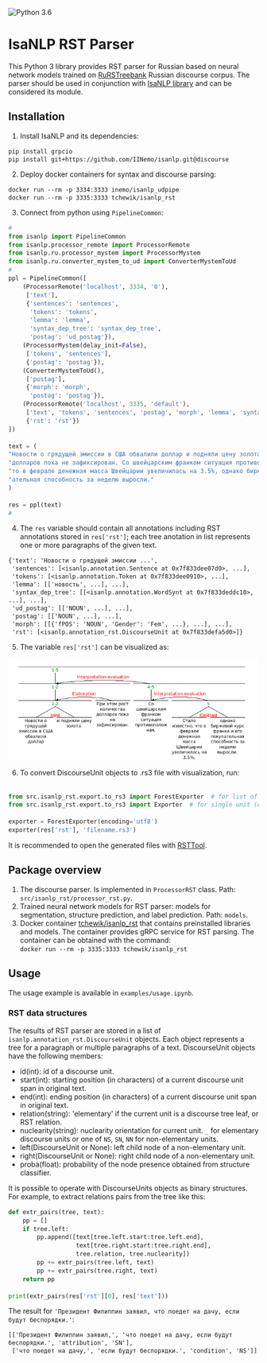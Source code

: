 ![Python 3.6](https://img.shields.io/badge/python-3.7-green.svg)

# IsaNLP RST Parser
This Python 3 library provides RST parser for Russian based on neural network models trained on [RuRSTreebank](https://rstreebank.ru/) Russian discourse corpus. The parser should be used in conjunction with [IsaNLP library](https://github.com/IINemo/isanlp) and can be considered its module.  

## Installation

1. Install IsaNLP and its dependencies:
```
pip install grpcio
pip install git+https://github.com/IINemo/isanlp.git@discourse
```  

2. Deploy docker containers for syntax and discourse parsing:  
```
docker run --rm -p 3334:3333 inemo/isanlp_udpipe
docker run --rm -p 3335:3333 tchewik/isanlp_rst
```  
3. Connect from python using `PipelineCommon`:  
```python  
#
from isanlp import PipelineCommon
from isanlp.processor_remote import ProcessorRemote
from isanlp.ru.processor_mystem import ProcessorMystem
from isanlp.ru.converter_mystem_to_ud import ConverterMystemToUd 
#
ppl = PipelineCommon([
    (ProcessorRemote('localhost', 3334, '0'),
     ['text'],
     {'sentences': 'sentences',
      'tokens': 'tokens',
      'lemma': 'lemma',
      'syntax_dep_tree': 'syntax_dep_tree',
      'postag': 'ud_postag'}),
    (ProcessorMystem(delay_init=False),
     ['tokens', 'sentences'],
     {'postag': 'postag'}),
    (ConverterMystemToUd(),
     ['postag'],
     {'morph': 'morph',
      'postag': 'postag'}),
    (ProcessorRemote('localhost', 3335, 'default'),
     ['text', 'tokens', 'sentences', 'postag', 'morph', 'lemma', 'syntax_dep_tree'],
     {'rst': 'rst'})
])

text = (
"Новости о грядущей эмиссии в США обвалили доллар и подняли цену золота. При этом рост количества "
"долларов пока не зафиксирован. Со швейцарским франком ситуация противоположная. Стало известно, ч"
"то в феврале денежная масса Швейцарии увеличилась на 3.5%, однако биржевой курс франка и его покуп"
"ательная способность за неделю выросли."
)

res = ppl(text)
#
```   
4. The `res` variable should contain all annotations including RST annotations stored in `res['rst']`; each tree anotation in list represents one or more paragraphs of the given text.

```
{'text': 'Новости о грядущей эмиссии ...',
 'sentences': [<isanlp.annotation.Sentence at 0x7f833dee07d0>, ...],
 'tokens': [<isanlp.annotation.Token at 0x7f833dee0910>, ...],
 'lemma': [['новость', ...], ...],
 'syntax_dep_tree': [[<isanlp.annotation.WordSynt at 0x7f833deddc10>, ...], ...],
 'ud_postag': [['NOUN', ...], ...],
 'postag': [['NOUN', ...], ...],
 'morph': [[{'fPOS': 'NOUN', 'Gender': 'Fem', ...}, ...], ...],
 'rst': [<isanlp.annotation_rst.DiscourseUnit at 0x7f833defa5d0>]}
```

5. The variable `res['rst']` can be visualized as:  
<img src="examples/example.rs3.png" width="700">

6. To convert DiscourseUnit objects to .rs3 file with visualization, run:
```python 

from src.isanlp_rst.export.to_rs3 import ForestExporter  # for list of units (whole document)
from src.isanlp_rst.export.to_rs3 import Exporter  # for single unit (one tree)

exporter = ForestExporter(encoding='utf8')
exporter(res['rst'], 'filename.rs3')
```
It is recommended to open the generated files with [RSTTool](http://www.wagsoft.com/RSTTool/).

## Package overview  
1. The discourse parser. Is implemented in `ProcessorRST` class. Path: `src/isanlp_rst/processor_rst.py`.
2. Trained neural network models for RST parser: models for segmentation, structure prediction, and label prediction. Path: `models`.
3. Docker container [tchewik/isanlp_rst](https://hub.docker.com/r/tchewik/isanlp_rst/) that contains preinstalled libraries and models. The container provides gRPC service for RST parsing. The container can be obtained with the command:  
`docker run --rm -p 3335:3333 tchewik/isanlp_rst`

## Usage 

The usage example is available in `examples/usage.ipynb`.

### RST data structures
The results of RST parser are stored in a list of `isanlp.annotation_rst.DiscourseUnit` objects. Each object represents a tree for a paragraph or multiple paragraphs of a text.
DiscourseUnit objects have the following members:
  * id(int): id of a discourse unit.
  * start(int): starting position (in characters) of a current discourse unit span in original text.
  * end(int): ending position (in characters) of a current discourse unit span in original text.
  * relation(string): 'elementary' if the current unit is a discourse tree leaf, or RST relation.
  * nuclearity(string): nuclearity orientation for current unit. `_` for elementary discourse units or one of `NS`, `SN`, `NN` for non-elementary units.
  * left(DiscourseUnit or None): left child node of a non-elementary unit.
  * right(DiscourseUnit or None): right child node of a non-elementary unit.
  * proba(float): probability of the node presence obtained from structure classifier.

It is possible to operate with DiscourseUnits objects as binary structures. For example, to extract relations pairs from the tree like this:
```python
def extr_pairs(tree, text):
    pp = []
    if tree.left:
        pp.append([text[tree.left.start:tree.left.end],
                   text[tree.right.start:tree.right.end], 
                   tree.relation, tree.nuclearity])
        pp += extr_pairs(tree.left, text)
        pp += extr_pairs(tree.right, text)
    return pp
    
print(extr_pairs(res['rst'][0], res['text']))
```  

The result for `'Президент Филиппин заявил, что поедет на дачу, если будут беспорядки.'`:
```
[['Президент Филиппин заявил,', 'что поедет на дачу, если будут беспорядки.', 'attribution', 'SN'], 
 ['что поедет на дачу,', 'если будут беспорядки.', 'condition', 'NS']]
```  
